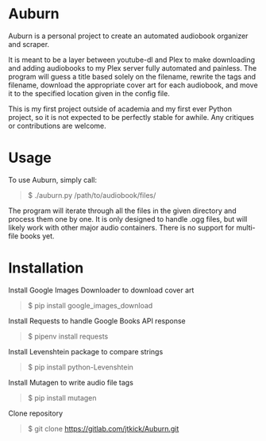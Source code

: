# Auburn

Auburn is a personal project to create an automated audiobook organizer and scraper.

It is meant to be a layer between youtube-dl and Plex to make downloading and adding audiobooks to my Plex server fully automated and painless. The program will guess a title based solely on the filename, rewrite the tags and filename, download the appropriate cover art for each audiobook, and move it to the specified location given in the config file.

This is my first project outside of academia and my first ever Python project, so it is not expected to be perfectly stable for awhile. Any critiques or contributions are welcome.

# Usage

To use Auburn, simply call:

> $ ./auburn.py /path/to/audiobook/files/

The program will iterate through all the files in the given directory and process them one by one. It is only designed to handle .ogg files, but will likely work with other major audio containers. There is no support for multi-file books yet.

# Installation

Install Google Images Downloader to download cover art

> $ pip install google_images_download

Install Requests to handle Google Books API response

> $ pipenv install requests

Install Levenshtein package to compare strings

> $ pip install python-Levenshtein

Install Mutagen to write audio file tags

> $ pip install mutagen

Clone repository

> $ git clone https://gitlab.com/jtkick/Auburn.git